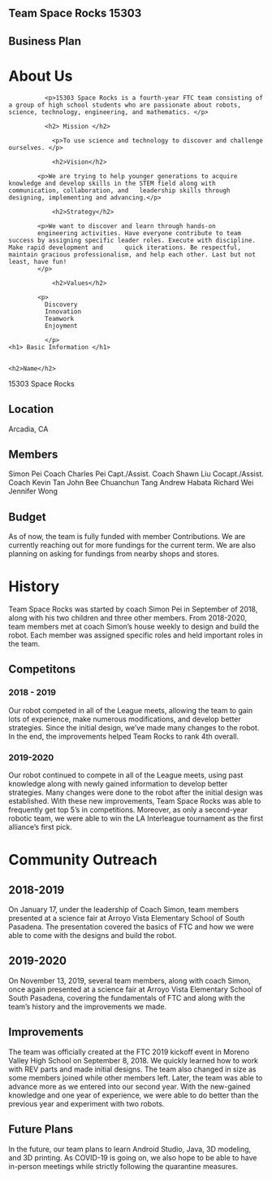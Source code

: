 <html>

  <head>
  
  </head>

  
<body>
  <h2> Team Space Rocks 
   15303 
  <h2> Business Plan </h2>

  <h1> About Us </h1>  
 
  
              <p>15303 Space Rocks is a fourth-year FTC team consisting of a group of high school students who are passionate about robots, science, technology, engineering, and mathematics. </p>

              <h2> Mission </h2>

                <p>To use science and technology to discover and challenge ourselves. </p>

                <h2>Vision</h2>

            <p>We are trying to help younger generations to acquire knowledge and develop skills in the STEM field along with communication, collaboration, and   leadership skills through designing, implementing and advancing.</p>

                <h2>Strategy</h2>

            <p>We want to discover and learn through hands-on 
            engineering activities. Have everyone contribute to team success by assigning specific leader roles. Execute with discipline. Make rapid development and      quick iterations. Be respectful, maintain gracious professionalism, and help each other. Last but not least, have fun!
            </p>

                <h2>Values</h2>

            <p>
              Discovery
              Innovation
              Teamwork
              Enjoyment

              </p>
    <h1> Basic Information </h1>
    
    
    <h2>Name</h2>
<p>15303 Space Rocks</p>
    <h2>Location</h2>
<p>Arcadia, CA</p>
    <h2>Members</h2>
<p> Simon Pei			  Coach
Charles Pei		Capt./Assist. Coach
Shawn Liu			Cocapt./Assist. Coach
Kevin Tan			
John Bee			
Chuanchun Tang		
Andrew Habata		
Richard Wei		
Jennifer Wong 		</p>
    <h2>Budget</h2>
<p>As of now, the team is fully funded with member 
Contributions. We are currently reaching out for
more fundings for the current term. We are also
planning on asking for fundings from nearby shops
and stores.
</p>
    <h1>History</h1>


<p>Team Space Rocks was started by coach Simon Pei in September of 2018, along with his two children and three other members. From 2018-2020, team members met at coach Simon’s house weekly to design and build the robot. Each member was assigned specific roles and held important roles in the team. </p>
    
 <h2> Competitons </h2>
 <h3> 2018 - 2019 </h3>
 <p> Our robot competed in all of the League meets, allowing the team to gain lots of experience, make numerous modifications, and develop better strategies. Since the initial design, we’ve made many changes to the robot. In the end, the improvements helped Team Rocks to rank 4th overall. </p>
 <h3>2019-2020</h3>
<p>
Our robot continued to compete 
in all of the League meets, using past knowledge along with newly gained information to develop better strategies. Many changes were done to the robot after the initial design was established. With these new improvements, Team Space Rocks was able to frequently get top 5’s in competitions. Moreover, as only a second-year robotic team, we were able to win the LA Interleague tournament as the first alliance’s first pick.
</p>


<h1> Community Outreach </h1>
<h2> 2018-2019 </h2>
<p>On January 17, under the leadership of Coach Simon, team members presented at a science fair at Arroyo Vista Elementary School of South Pasadena. The presentation covered the basics of FTC and how we were able to come with the designs and build the robot. </p>
<h2> 2019-2020 </h2>
<p>
On November 13, 2019, several team members, along with coach Simon, once again presented at a science fair at Arroyo Vista Elementary School of South Pasadena, covering the fundamentals of FTC and along with the team’s history and the improvements we made. 
</p>

<h2> Improvements </h2>
<p>The team was officially created at the FTC 2019 kickoff event in Moreno Valley High School on September 8, 2018. We quickly learned how to work with REV parts and made initial designs. The team also changed in size as some members joined while other members left. Later, the team was able to advance more as we entered into our second year. With the new-gained knowledge and one year of experience, we were able to do better than the previous year and experiment with two robots. </p>

<h2> Future Plans </h2>
<p> In the future, our team plans to learn Android Studio, Java, 3D modeling, and 3D printing. As COVID-19 is going on, we also hope to be able to have in-person meetings while strictly following the quarantine measures.
</p> 

</body>



</html>
